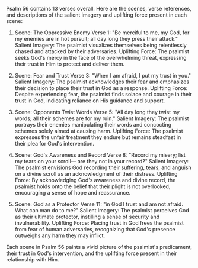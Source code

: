 Psalm 56 contains 13 verses overall. Here are the scenes, verse references, and descriptions of the salient imagery and uplifting force present in each scene:

1. Scene: The Oppressive Enemy
   Verse 1: "Be merciful to me, my God, for my enemies are in hot pursuit; all day long they press their attack."
   Salient Imagery: The psalmist visualizes themselves being relentlessly chased and attacked by their adversaries.
   Uplifting Force: The psalmist seeks God's mercy in the face of the overwhelming threat, expressing their trust in Him to protect and deliver them.

2. Scene: Fear and Trust
   Verse 3: "When I am afraid, I put my trust in you."
   Salient Imagery: The psalmist acknowledges their fear and emphasizes their decision to place their trust in God as a response.
   Uplifting Force: Despite experiencing fear, the psalmist finds solace and courage in their trust in God, indicating reliance on His guidance and support.

3. Scene: Opponents Twist Words
   Verse 5: "All day long they twist my words; all their schemes are for my ruin."
   Salient Imagery: The psalmist portrays their enemies manipulating their words and concocting schemes solely aimed at causing harm.
   Uplifting Force: The psalmist expresses the unfair treatment they endure but remains steadfast in their plea for God's intervention.

4. Scene: God's Awareness and Record
   Verse 8: "Record my misery; list my tears on your scroll— are they not in your record?"
   Salient Imagery: The psalmist envisions God recording their suffering, tears, and anguish on a divine scroll as an acknowledgment of their distress.
   Uplifting Force: By acknowledging God's awareness and divine record, the psalmist holds onto the belief that their plight is not overlooked, encouraging a sense of hope and reassurance.

5. Scene: God as a Protector
   Verse 11: "in God I trust and am not afraid. What can man do to me?"
   Salient Imagery: The psalmist perceives God as their ultimate protector, instilling a sense of security and invulnerability.
   Uplifting Force: Placing trust in God frees the psalmist from fear of human adversaries, recognizing that God's presence outweighs any harm they may inflict.

Each scene in Psalm 56 paints a vivid picture of the psalmist's predicament, their trust in God's intervention, and the uplifting force present in their relationship with Him.